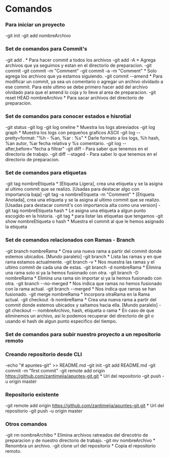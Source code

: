 # Comandos

### Para iniciar un proyecto
-git init
-git add nombreArchivo

### Set de comandos para Commit's
-git add . * Para hacer commit a todos los archivos
-git add -A * Agrega archivos que ya seguimos y estan en el directorio de preparacion.
-git commit
-git commit -m "Comment"
-git commit -a -m "Comment" * Solo agrega los archivos que ya estamos siguiendo.
-git commit --amend * Para modificar un commit, ya sea un comentario o agregar un archivo olvidado a ese commit. Para este ultimo se debe primero hacer add del archivo olvidado para que el amend lo coja y lo lleve al area de preparacion.
-git reset HEAD nombreArchivo * Para sacar archivos del directorio de preparacion.

### Set de comandos para conocer estados e hisrotial
-git status
-git log
-git log oneline * Muestra los logs abreviados
-git log graph * Muestra los logs con pequeños graficos ASCII
-git log --pretty=format: "%h - %an, %ar : %s" * Darle formato a los logs, %h hash, %an autor, %ar fecha relativa y %s comentario.
-git log --after,before="fecha a filtrar"
-git diff - Para saber que tenemos en el directorio de trabajo.
-git diff --staged - Para saber lo que tenemos en el directorio de preparacion.

### Set de comandos para etiquetas
-git tag nombreEtiqueta * [Etiqueta Ligera], crea una etiqueta y se la asigna al ultimo commit que se realizo. [Usadas para destacar algo con importancia baja]
-git tag -a nombreEtiqueta -m "Comment" *  [Etiqueta Anotada], crea una etiqueta y se la asigna al ultimo commit que se realizo. [Usadas para destacar commit's con importancia alta como una version]
-git tag nombreEtiqueta hash * Le asigna una etiqueta a algun punto escogido en la historia.
-git tag * para listar las etiquetas que tengamos
-git show nombreEtiqueta o hash * Muestra el commit al que le hemos asignado la etiqueta

### Set de comandos relacionados con Ramas - Branch
-git branch nombreRama * Crea una nueva rama a partir del commit donde estemos ubicados. [Mundo paralelo]
-git branch * Lista las ramas y en que rama estamos actualmente.
-git branch -v * Nos muestra las ramas y el ultimo commit de cada una de estas.
-git branch -d nombreRama * Elimina una rama solo si ya la hemos fusionado con otra.
-git branch -D nombreRama * Elimina una rama sin importar si ya la hemos fusionado con otra.
-git branch --no-merged * Nos indica que ramas no hemos fusionado con la rama actual.
-git branch --merged * Nos indica que ramas se han fusionado.
-git merge nombreRama * Incorpora otraRama en la Rama actual.
-git checkout -b nombreRama * Crea una nueva rama a partir del commit donde estemos ubicados y saltamos hacia ella. [Mundo paralelo]
-git checkout -- nombreArchivo, hash, etiqueta o rama * En caso de que eliminemos un archivo, asi lo podemos recuperar del directorio de git o usando el hash de algun punto especifico del tiempo.

### Set de comandos para subir nuestro proyecto a un repositorio remoto

### Creando repositorio desde CLI
-echo "# apuntes-git" >> README.md
-git init
-git add README.md
-git commit -m "first commit"
-git remote add origin https://github.com/zantimejia/apuntes-git.git * Url del repositorio
-git push -u origin master

### Repositorio existente
-git remote add origin https://github.com/zantimejia/apuntes-git.git * Url del repositorio
-git push -u origin master

### Otros comandos
-git rm nombreArchibo * Elimina archivos ratreados del direcotrio de preparacion y de nuestro directorio de trabajo.
-git mv nombreArchivo * Renombra un archivo.
-git clone url del repositorio * Copia el repositorio remoto.

